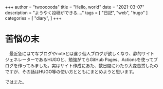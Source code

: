 +++
author = "twoooooda"
title = "Hello, world"
date = "2021-03-07"
description = "ようやく投稿ができる...."
tags = [
    "日記",
    "web",
    "hugo"
]
categories = [
    "diary",
]
+++

# 苦悩の末
　最近急にはてなブログやnoteとは違う個人ブログが欲しくなり、静的サイトジェネレーターであるHUGOと、勉強がてらGitHub Pages、Actionsを使ってブログを作ってみました。実はサイト作成にあた、数日間にわたり大変苦労したのですが、その話はHUGO等の使い方とともにまとめようと思います。

ではまた。

